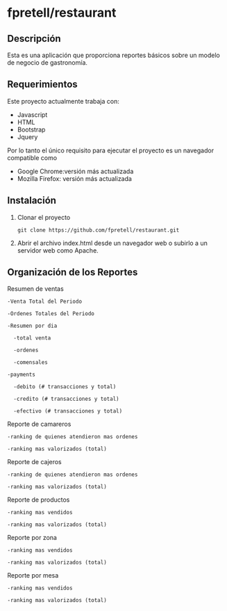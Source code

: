 # fpretell/restaurant

## Descripción

Esta es una aplicación que proporciona reportes básicos sobre un modelo de negocio de gastronomía.

## Requerimientos

Este proyecto actualmente trabaja con:

* Javascript
* HTML
* Bootstrap
* Jquery

Por lo tanto el único requisito para ejecutar el proyecto es un navegador compatible como
* Google Chrome:versión más actualizada
* Mozilla Firefox: versión más actualizada

## Instalación

  1. Clonar el proyecto
      ```
      git clone https://github.com/fpretell/restaurant.git
      ```

  2. Abrir el archivo index.html desde un navegador web o subirlo a un servidor web como Apache.

## Organización de los Reportes

  Resumen de ventas

    -Venta Total del Periodo

    -Ordenes Totales del Periodo

    -Resumen por dia

      -total venta

      -ordenes

      -comensales

    -payments

      -debito (# transacciones y total)

      -credito (# transacciones y total)

      -efectivo (# transacciones y total)

  Reporte de camareros

    -ranking de quienes atendieron mas ordenes

    -ranking mas valorizados (total)

  Reporte de cajeros

    -ranking de quienes atendieron mas ordenes

    -ranking mas valorizados (total)

  Reporte de productos

    -ranking mas vendidos

    -ranking mas valorizados (total)

  Reporte por zona

    -ranking mas vendidos

    -ranking mas valorizados (total)

  Reporte por mesa

    -ranking mas vendidos

    -ranking mas valorizados (total)
